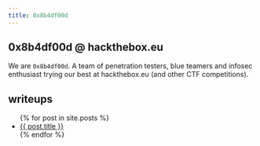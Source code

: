 ```yaml
---
title: 0x8b4df00d
---
```


## 0x8b4df00d @ hackthebox.eu

We are `0x8b4df00d`. A team of penetration testers, blue teamers and infosec enthusiast trying our best at hackthebox.eu (and other CTF competitions). 

 
## writeups

<ul>
	{% for post in site.posts %}
		<li>
			<a href="{{ post.url }}">{{ post.title }}</a>
		</li>
	{% endfor %}
</ul>



